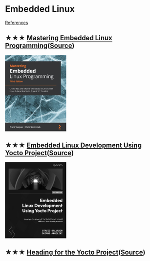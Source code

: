# Embedded Linux
[References](embedded.md)

## ★★★ [Mastering Embedded Linux Programming](resources/9781789530384.md)([Source](https://www.packtpub.com/product/mastering-embedded-linux-programming-third-edition/9781789530384))
[<img src="../../covers/9781789530384.jpg" width="200"/>](resources/9781789530384.md)

## ★★★ [Embedded Linux Development Using Yocto Project](resources/9781804615065.md)([Source](https://www.packtpub.com/product/embedded-linux-development-using-yocto-project-third-edition/9781804615065))
[<img src="../../covers/9781804615065.jpg" width="200"/>](resources/9781804615065.md)

## ★★★ [Heading for the Yocto Project](resources/heading-for-the-yocto-project.md)([Source](https://github.com/CollaborativeWritersHub/heading-for-the-yocto-project))

